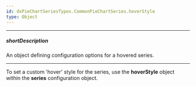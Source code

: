 ```yaml
---
id: dxPieChartSeriesTypes.CommonPieChartSeries.hoverStyle
type: Object
---
```

---
##### shortDescription
An object defining configuration options for a hovered series.

---
To set a custom 'hover' style for the series, use the **hoverStyle** object within the **series** configuration object.